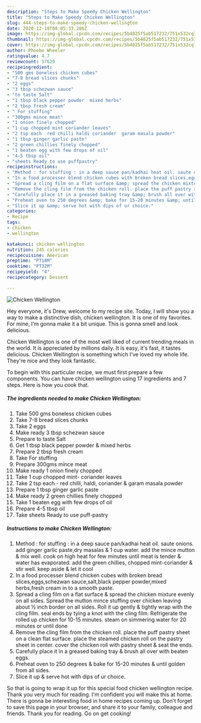```yaml
---
description: "Steps to Make Speedy Chicken Wellington"
title: "Steps to Make Speedy Chicken Wellington"
slug: 444-steps-to-make-speedy-chicken-wellington
date: 2020-12-18T08:05:33.286Z
image: https://img-global.cpcdn.com/recipes/5b4825f5ab517232/751x532cq70/chicken-wellington-recipe-main-photo.jpg
thumbnail: https://img-global.cpcdn.com/recipes/5b4825f5ab517232/751x532cq70/chicken-wellington-recipe-main-photo.jpg
cover: https://img-global.cpcdn.com/recipes/5b4825f5ab517232/751x532cq70/chicken-wellington-recipe-main-photo.jpg
author: Phoebe Wheeler
ratingvalue: 4.7
reviewcount: 37620
recipeingredient:
- "500 gms boneless chicken cubes"
- "7-8 bread slices chunks"
- "2 eggs"
- "3 tbsp schezwan sauce"
- "to taste Salt"
- "1 tbsp black pepper powder  mixed herbs"
- "2 tbsp fresh cream"
- " For stuffing"
- "300gms mince meat"
- "1 onion finely chopped"
- "1 cup chopped mint coriander leaves"
- "2 tsp each  red chilli haldi coriander  garam masala powder"
- "1 tbsp ginger garlic paste"
- "2 green chillies finely chopped"
- "1 beaten egg with few drops of oil"
- "4-5 tbsp oil"
- "sheets Ready to use puffpastry"
recipeinstructions:
- "Method : for stuffing : in a deep sauce pan/kadhai heat oil. saute onions. add ginger garlic paste,dry masalas &amp; 1 cup water. add the mince mutton &amp; mix well. cook on high heat for few minutes until meat is tender &amp; water has evaporated. add the green chillies, chopped mint-coriander &amp; stir well. keep aside &amp; let it cool"
- "In a food processer blend chicken cubes with broken bread slices,eggs,schezwan sauce,salt,black pepper powder,mixed herbs,fresh cream in to a smooth paste."
- "Spread a cling film on a flat surface &amp; spread the chicken mixture evenly on all sides. Spread the mutton mince stuffing over chicken leaving about ½ inch border on all sides. Roll it up gently &amp; tightly wrap with the cling film. seal ends by tying a knot with the cling film. Refrigerate the rolled up chicken for 10-15 minutes. steam on simmering water for 20 minutes or until done"
- "Remove the cling film from the chicken roll. place the puff pastry sheet on a clean flat surface. place the steamed chicken roll on the pastry sheet in center. cover the chicken roll with pastry sheet &amp; seat the ends."
- "Carefully place it in a greased baking tray &amp; brush all over with beaten eggs."
- "Preheat oven to 250 degrees &amp; bake for 15-20 minutes &amp; until golden from all sides."
- "Slice it up &amp; serve hot with dips of ur choice."
categories:
- Recipe
tags:
- chicken
- wellington

katakunci: chicken wellington 
nutrition: 245 calories
recipecuisine: American
preptime: "PT18M"
cooktime: "PT32M"
recipeyield: "4"
recipecategory: Dessert

---
```



![Chicken Wellington](https://img-global.cpcdn.com/recipes/5b4825f5ab517232/751x532cq70/chicken-wellington-recipe-main-photo.jpg)

Hey everyone, it's Drew, welcome to my recipe site. Today, I will show you a way to make a distinctive dish, chicken wellington. It is one of my favorites. For mine, I'm gonna make it a bit unique. This is gonna smell and look delicious.

Chicken Wellington is one of the most well liked of current trending meals in the world. It is appreciated by millions daily. It is easy, it's fast, it tastes delicious. Chicken Wellington is something which I've loved my whole life. They're nice and they look fantastic.




To begin with this particular recipe, we must first prepare a few components. You can have chicken wellington using 17 ingredients and 7 steps. Here is how you cook that.

<!--inarticleads1-->

##### The ingredients needed to make Chicken Wellington:

1. Take 500 gms boneless chicken cubes
1. Take 7-8 bread slices chunks
1. Take 2 eggs
1. Make ready 3 tbsp schezwan sauce
1. Prepare to taste Salt
1. Get 1 tbsp black pepper powder &amp; mixed herbs
1. Prepare 2 tbsp fresh cream
1. Take  For stuffing
1. Prepare 300gms mince meat
1. Make ready 1 onion finely chopped
1. Take 1 cup chopped mint- coriander leaves
1. Take 2 tsp each - red chilli, haldi, coriander &amp; garam masala powder
1. Prepare 1 tbsp ginger garlic paste
1. Make ready 2 green chillies finely chopped
1. Take 1 beaten egg with few drops of oil
1. Prepare 4-5 tbsp oil
1. Take sheets Ready to use puff-pastry




<!--inarticleads2-->

##### Instructions to make Chicken Wellington:

1. Method : for stuffing : in a deep sauce pan/kadhai heat oil. saute onions. add ginger garlic paste,dry masalas &amp; 1 cup water. add the mince mutton &amp; mix well. cook on high heat for few minutes until meat is tender &amp; water has evaporated. add the green chillies, chopped mint-coriander &amp; stir well. keep aside &amp; let it cool
1. In a food processer blend chicken cubes with broken bread slices,eggs,schezwan sauce,salt,black pepper powder,mixed herbs,fresh cream in to a smooth paste.
1. Spread a cling film on a flat surface &amp; spread the chicken mixture evenly on all sides. Spread the mutton mince stuffing over chicken leaving about ½ inch border on all sides. Roll it up gently &amp; tightly wrap with the cling film. seal ends by tying a knot with the cling film. Refrigerate the rolled up chicken for 10-15 minutes. steam on simmering water for 20 minutes or until done
1. Remove the cling film from the chicken roll. place the puff pastry sheet on a clean flat surface. place the steamed chicken roll on the pastry sheet in center. cover the chicken roll with pastry sheet &amp; seat the ends.
1. Carefully place it in a greased baking tray &amp; brush all over with beaten eggs.
1. Preheat oven to 250 degrees &amp; bake for 15-20 minutes &amp; until golden from all sides.
1. Slice it up &amp; serve hot with dips of ur choice.




So that is going to wrap it up for this special food chicken wellington recipe. Thank you very much for reading. I'm confident you will make this at home. There is gonna be interesting food in home recipes coming up. Don't forget to save this page in your browser, and share it to your family, colleague and friends. Thank you for reading. Go on get cooking!
